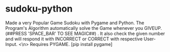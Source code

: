 # sudoku-python
Made a very Popular Game Sudoku with Pygame and Python. The Program's Algorithm automatically solve the Game whenever you GIVEUP.(##PRESS 'SPACE_BAR' TO SEE MAGIC##) . It also check the given number and will respond it with INCORRECT or CORRECT with respective User-Input.
<\n>
Requires PYGAME. [pip install pygame]
